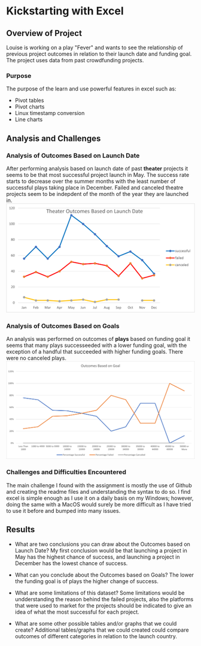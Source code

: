 # Kickstarting with Excel

## Overview of Project

Louise is working on a play "Fever" and wants to see the relationship of previous project outcomes in relation to their launch date and funding goal. The project uses data from past crowdfunding projects. 

### Purpose
The purpose of the learn and use powerful features in excel such as:
- Pivot tables
- Pivot charts 
- Linux timestamp conversion 
- Line charts

## Analysis and Challenges

### Analysis of Outcomes Based on Launch Date
After performing analysis based on launch date of past **theater** projects it seems to be that most successful project launch in May. The success rate starts to decrease over the summer months with the least number of successful plays taking place in December. Failed and canceled theatre projects seem to be indepdent of the month of the year they are launched in. 
![Theater Outcomes Vs Launch](https://github.com/ayaakoub/kickstarter-analysis/blob/main/Resources/Theater_Outcomes_vs_Launch.png)

### Analysis of Outcomes Based on Goals
An analysis was performed on outcomes of **plays** based on funding goal it seems that many plays successeeded with a lower funding goal, with the exception of a handful that succeeded with higher funding goals. There were no canceled plays. 
![Plays Outcomes vs Goals](https://github.com/ayaakoub/kickstarter-analysis/blob/main/Resources/Outcomes_vs_Goals.png)
 
### Challenges and Difficulties Encountered
The main challenge I found with the assignment is mostly the use of Github and creating the readme files and understanding the syntax to do so. I find excel is simple enough as I use it on a daily basis on my Windows; however, doing the same with a MacOS would surely be more difficult as I have tried to use it before and bumped into many issues. 

## Results

- What are two conclusions you can draw about the Outcomes based on Launch Date?
My first conclusion would be that launching a project in May has the highest chance of success, and launching a project in December has the lowest chance of success. 

- What can you conclude about the Outcomes based on Goals?
The lower the funding goal is of plays the higher change of success. 

- What are some limitations of this dataset?
Some limitations would be undderstanding the reason behind the failed projects, also the platforms that were used to market for the projects should be indicated to give an idea of what the most successful for each project. 

- What are some other possible tables and/or graphs that we could create?
Additional tables/graphs that we could created could compare outcomes of different categories in relation to the launch country. 
